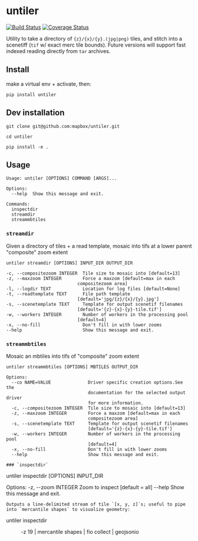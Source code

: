 # untiler

[![Build Status](https://travis-ci.org/mapbox/untiler.svg?branch=master)](https://travis-ci.org/mapbox/untiler) [![Coverage Status](https://coveralls.io/repos/mapbox/untiler/badge.svg?branch=master&service=github&t=nhModO)](https://coveralls.io/github/mapbox/untiler?branch=master)

Utility to take a directory of `{z}/{x}/{y}.(jpg|png)` tiles, and stitch into a scenetiff (`tif` w/ exact merc tile bounds). Future versions will support fast indexed reading directly from `tar` archives.

## Install
make a virtual env + activate, then:
```
pip install untiler
```
## Dev installation
```
git clone git@github.com:mapbox/untiler.git

cd untiler

pip install -e .
```

## Usage

```
Usage: untiler [OPTIONS] COMMAND [ARGS]...

Options:
  --help  Show this message and exit.

Commands:
  inspectdir
  streamdir
  streammbtiles
```

### `streamdir`

Given a directory of tiles + a read template, mosaic into tifs at a lower parent "composite" zoom extent

```
untiler streamdir [OPTIONS] INPUT_DIR OUTPUT_DIR

-c, --compositezoom INTEGER  Tile size to mosaic into [default=13]
-z, --maxzoom INTEGER        Force a maxzom [default=max in each
                           compositezoom area]
-l, --logdir TEXT            Location for log files [default=None]
-t, --readtemplate TEXT      File path template
                           [default='jpg/{z}/{x}/{y}.jpg']
-s, --scenetemplate TEXT     Template for output scenetif filenames
                           [default='{z}-{x}-{y}-tile.tif']
-w, --workers INTEGER        Number of workers in the processing pool
                           [default=4]
-x, --no-fill                Don't fill in with lower zooms
--help                       Show this message and exit.
```

### `streammbtiles`
Mosaic an mbtiles into tifs of "composite" zoom extent
```
untiler streammbtiles [OPTIONS] MBTILES OUTPUT_DIR

Options:
  --co NAME=VALUE              Driver specific creation options.See the
                               documentation for the selected output driver
                               for more information.
  -c, --compositezoom INTEGER  Tile size to mosaic into [default=13]
  -z, --maxzoom INTEGER        Force a maxzom [default=max in each
                               compositezoom area]
  -s, --scenetemplate TEXT     Template for output scenetif filenames
                               [default='{z}-{x}-{y}-tile.tif']
  -w, --workers INTEGER        Number of workers in the processing pool
                               [default=4]
  -x, --no-fill                Don't fill in with lower zooms
  --help                       Show this message and exit.

### `inspectdir`

```
untiler inspectdir [OPTIONS] INPUT_DIR

Options:
-z, --zoom INTEGER  Zoom to inspect [default = all]
--help              Show this message and exit.
```
Outputs a line-delimited stream of tile `[x, y, z]`s; useful to pipe into `mercantile shapes` to visualize geometry:
```
untiler inspectdir <dir> -z 19 | mercantile shapes | fio collect | geojsonio
```
